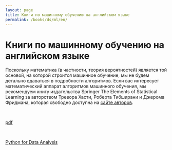 ```yaml
---
layout: page
title: Книги по машинному обучению на английском языке
permalink: /books/ds/ml/en/
---
```


# Книги по машинному обучению на английском языке

Поскольку математика (в частности, теория вероятностей) является той основой, на которой строится машинное обучение, мы не будем детально вдаваться в подробности алгоритмов. Если вас интересует математический аппарат алгоритмов машинного обучения, мы рекомендуем книгу издательства Springer The Elements of Statistical Learning за авторством Тревора Хасти, Роберта Тибширани и Джерома Фридмана, которая свободно доступна на <a href="https://web.stanford.edu/~hastie/ElemStatLearn/" rel="nofollow">сайте авторов</a>.

<br/>

<a href="https://web.stanford.edu/~hastie/Papers/ESLII.pdf" rel="nofollow">pdf</a>

<br/>

<a href="http://www.cin.ufpe.br/~embat/Python%20for%20Data%20Analysis.pdf" rel="nofollow">Python for Data Analysis</a>
